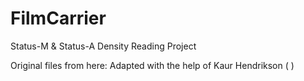 # FilmCarrier
Status-M &amp; Status-A Density Reading Project

Original files from here:
Adapted with the help of Kaur Hendrikson ( )
